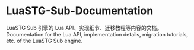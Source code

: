 # LuaSTG-Sub-Documentation
LuaSTG Sub 引擎的 Lua API、实现细节、迁移教程等内容的文档。Documentation for the Lua API, implementation details, migration tutorials, etc. of the LuaSTG Sub engine.
